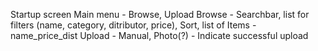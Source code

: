 Startup screen
Main menu - Browse, Upload
Browse - Searchbar, list for filters (name, category, ditributor, price), Sort, list of Items - name_price_dist
Upload - Manual, Photo(?) - Indicate successful upload